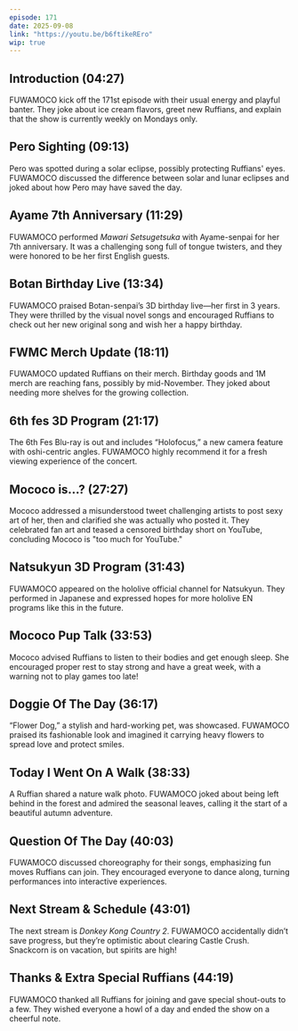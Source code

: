```yaml
---
episode: 171
date: 2025-09-08
link: "https://youtu.be/b6ftikeREro"
wip: true
---
```


## Introduction (04:27)

FUWAMOCO kick off the 171st episode with their usual energy and playful banter. They joke about ice cream flavors, greet new Ruffians, and explain that the show is currently weekly on Mondays only.

## Pero Sighting (09:13)

Pero was spotted during a solar eclipse, possibly protecting Ruffians' eyes. FUWAMOCO discussed the difference between solar and lunar eclipses and joked about how Pero may have saved the day.

## Ayame 7th Anniversary (11:29)

FUWAMOCO performed *Mawari Setsugetsuka* with Ayame-senpai for her 7th anniversary. It was a challenging song full of tongue twisters, and they were honored to be her first English guests.

## Botan Birthday Live (13:34)

FUWAMOCO praised Botan-senpai’s 3D birthday live—her first in 3 years. They were thrilled by the visual novel songs and encouraged Ruffians to check out her new original song and wish her a happy birthday.

## FWMC Merch Update (18:11)

FUWAMOCO updated Ruffians on their merch. Birthday goods and 1M merch are reaching fans, possibly by mid-November. They joked about needing more shelves for the growing collection.

## 6th fes 3D Program (21:17)

The 6th Fes Blu-ray is out and includes “Holofocus,” a new camera feature with oshi-centric angles. FUWAMOCO highly recommend it for a fresh viewing experience of the concert.

## Mococo is...? (27:27)

Mococo addressed a misunderstood tweet challenging artists to post sexy art of her, then and clarified she was actually who posted it. They celebrated fan art and teased a censored birthday short on YouTube, concluding Mococo is "too much for YouTube."

## Natsukyun 3D Program (31:43)

FUWAMOCO appeared on the hololive official channel for Natsukyun. They performed in Japanese and expressed hopes for more hololive EN programs like this in the future.

## Mococo Pup Talk (33:53)

Mococo advised Ruffians to listen to their bodies and get enough sleep. She encouraged proper rest to stay strong and have a great week, with a warning not to play games too late!

## Doggie Of The Day (36:17)

“Flower Dog,” a stylish and hard-working pet, was showcased. FUWAMOCO praised its fashionable look and imagined it carrying heavy flowers to spread love and protect smiles.

## Today I Went On A Walk (38:33)

A Ruffian shared a nature walk photo. FUWAMOCO joked about being left behind in the forest and admired the seasonal leaves, calling it the start of a beautiful autumn adventure.

## Question Of The Day (40:03)

FUWAMOCO discussed choreography for their songs, emphasizing fun moves Ruffians can join. They encouraged everyone to dance along, turning performances into interactive experiences.

## Next Stream & Schedule (43:01)

The next stream is *Donkey Kong Country 2*. FUWAMOCO accidentally didn’t save progress, but they’re optimistic about clearing Castle Crush. Snackcorn is on vacation, but spirits are high!

## Thanks & Extra Special Ruffians (44:19)

FUWAMOCO thanked all Ruffians for joining and gave special shout-outs to a few. They wished everyone a howl of a day and ended the show on a cheerful note.
